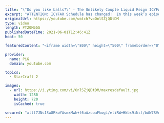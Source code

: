 ```yaml
---
title: "\"Do you like balls?\" - The Unlikely Couple Liquid Reign ICYFAR G3"
excerpt: "ATTENTION: ICYFAR Schedule has changed!  In this week’s episode of I Cast Your Freakin Awesome Replays (ICYFAR) players sent in their replays that had the most unlikely units pair up!  CURRENT ICYFAR CHALLENGE: \"DIversity Hire\" - Use as many different units as possible. Send submissions to eonblu95@gmail.com"
originalUrl: https://youtube.com/watch?v=OnlSZjQDtDM
type: video
length: PT20M55S
publishedDateTime: 2021-06-01T12:46:41Z
heat: 50

featuredContent: "<iframe width=\"800\" height=\"500\" frameborder=\"0\" src=\"https://www.youtube.com/embed/OnlSZjQDtDM\" allow=\"accelerometer; autoplay; encrypted-media; gyroscope; picture-in-picture\" allowfullscreen></iframe>"

provider:
  name: PiG
  domain: youtube.com

topics:
  - StarCraft 2

images:
  - url: https://i.ytimg.com/vi/OnlSZjQDtDM/maxresdefault.jpg
    width: 1280
    height: 720
    isCached: true

secured: "xttt7JNs1Sw8RkoYAsmxMwh+f6aAzcoaFkwgL/etiRW+Hkbx9iNzf/bAW7SVmcAlFNdX1CGHs+TBX9L17tO0EZL2bUlJfV+CBRcD7fgH21w+h/8YtpgNGmdZn7/UPymWOszQ/VC8etmQWlkAsqWO+5kto3pwlmazWBYbiSvvu9J+apWC/9bT+ShxdKc2uQS79WbIOKbVg/cpOpoMoZPYG7Y5xG3ns/dRxxXtlumkRGVonayULxdxIzyeF1lKtvP5W5vw0xSEjBBOuq3587opaAhblKkf7t07eht5BzkQg49PftdAYocxjf/wIuKiluiBw6qGWbik/zRJSd7G096blXkqsJxqgBUX0c0S9Mvg0WsezAmMYAGvK7VToDVTn/vdRfKxvUXkZuiiQpinfyRgCh+3aBqGMolO4DxdkGvEENI=;2O2OyrDw+HQBkI4dHXeXRA=="
---
```


